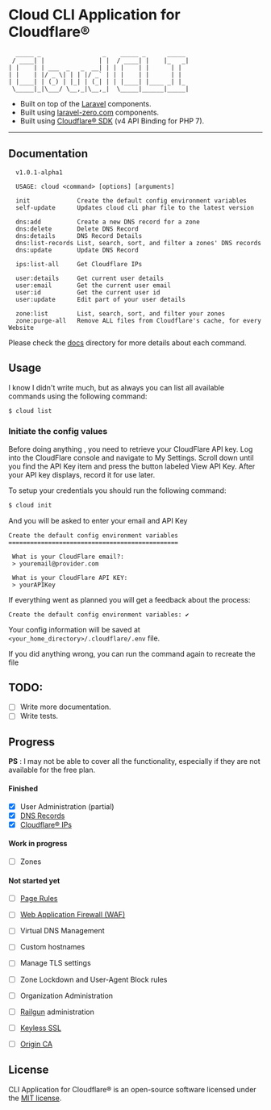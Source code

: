 # Cloud CLI Application for Cloudflare®

```
  _____ _                 _    _____ _      _____ 
 / ____| |               | |  / ____| |    |_   _|
| |    | | ___  _   _  __| | | |    | |      | |  
| |    | |/ _ \| | | |/ _` | | |    | |      | |  
| |____| | (_) | |_| | (_| | | |____| |____ _| |_ 
 \_____|_|\___/ \__,_|\__,_|  \_____|______|_____|
```


- Built on top of the [Laravel](https://laravel.com) components.
- Built using [laravel-zero.com](https://laravel-zero.com) components.
- Built using [Cloudflare® SDK](https://github.com/cloudflare/cloudflare-php) (v4 API Binding for PHP 7).

------

## Documentation

```
  v1.0.1-alpha1

  USAGE: cloud <command> [options] [arguments]

  init             Create the default config environment variables
  self-update      Updates cloud cli phar file to the latest version

  dns:add          Create a new DNS record for a zone
  dns:delete       Delete DNS Record
  dns:details      DNS Record Details
  dns:list-records List, search, sort, and filter a zones' DNS records
  dns:update       Update DNS Record

  ips:list-all     Get Cloudflare IPs

  user:details     Get current user details
  user:email       Get the current user email
  user:id          Get the current user id
  user:update      Edit part of your user details

  zone:list        List, search, sort, and filter your zones
  zone:purge-all   Remove ALL files from Cloudflare's cache, for every Website
```

Please check the [docs](./docs) directory for more details about each command.

## Usage

I know I didn't write much, but as always you can list all available commands using the following command:

```bash
$ cloud list
```

### Initiate the config values

Before doing anything , you need to retrieve your CloudFlare API key. Log into the CloudFlare console and navigate 
to My Settings. Scroll down until you find the API Key item and press the button labeled View API Key. 
After your API key displays, record it for use later.

To setup your credentials you should run the following command:

```bash
$ cloud init
``` 

And you will be asked to enter your email and API Key

```
Create the default config environment variables
===============================================

 What is your CloudFlare email?:
 > youremail@provider.com

 What is your CloudFlare API KEY:
 > yourAPIKey

```

If everything went as planned you will get a feedback about the process:

```
Create the default config environment variables: ✔
```

Your config information will be saved at `<your_home_directory>/.cloudflare/.env` file.

If you did anything wrong, you can run the command again to recreate the file


## TODO:

- [ ] Write more documentation.
- [ ] Write tests.

## Progress 

__PS__ : I may not be able to cover all the functionality, especially if they are not available for the free plan.

#### Finished

- [x] User Administration (partial)
- [x] [DNS Records](https://www.cloudflare.com/dns/)
- [x] [Cloudflare® IPs](https://www.cloudflare.com/ips/)

#### Work in progress

- [ ] Zones

#### Not started yet

- [ ] [Page Rules](https://support.cloudflare.com/hc/en-us/articles/200168306-Is-there-a-tutorial-for-Page-Rules-)
- [ ] [Web Application Firewall (WAF)](https://www.cloudflare.com/waf/)
- [ ] Virtual DNS Management
- [ ] Custom hostnames
- [ ] Manage TLS settings
- [ ] Zone Lockdown and User-Agent Block rules
- [ ] Organization Administration
- [ ] [Railgun](https://www.cloudflare.com/railgun/) administration
- [ ] [Keyless SSL](https://blog.cloudflare.com/keyless-ssl-the-nitty-gritty-technical-details/)
- [ ] [Origin CA](https://blog.cloudflare.com/universal-ssl-encryption-all-the-way-to-the-origin-for-free/)

 
## License

CLI Application for Cloudflare® is an open-source software licensed under the [MIT license](LICENSE.md).
